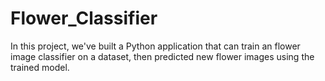 # Flower_Classifier
In this project, we've built a Python application that can train an flower image classifier on a dataset, then predicted new flower images using the trained model.
